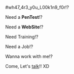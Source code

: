 #wh47_4r3_y0u_L00k1n9_f0r!?


Need a **PenTest**!?

Need a **WebSite**!?

Need Training!?

Need a Job!?

Wanna work with me!?

Come, Let's [talk](https://c0ff33b34n.github.io)!! XD
